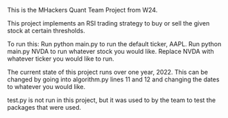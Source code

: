 This is the MHackers Quant Team Project from W24.

This project implements an RSI trading strategy to buy or sell the given stock at certain thresholds.

To run this:
Run python main.py to run the default ticker, AAPL.
Run python main.py NVDA to run whatever stock you would like. Replace NVDA with whatever ticker you would like to run.

The current state of this project runs over one year, 2022. This can be changed by going into algorithm.py lines 11 and 12 and changing the dates to whatever you would like.

test.py is not run in this project, but it was used to by the team to test the packages that were used.

